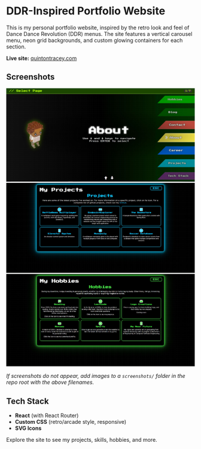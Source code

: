 # DDR-Inspired Portfolio Website

This is my personal portfolio website, inspired by the retro look and feel of Dance Dance Revolution (DDR) menus. The site features a vertical carousel menu, neon grid backgrounds, and custom glowing containers for each section.

**Live site:** [quintontracey.com](https://quintontracey.com)

## Screenshots

![Home Page](./screenshots/home.jpg)
![Projects Page](./screenshots/projects.jpg)
![Hobbies Page](./screenshots/hobbies.jpg)

_If screenshots do not appear, add images to a `screenshots/` folder in the repo root with the above filenames._

## Tech Stack

- **React** (with React Router)
- **Custom CSS** (retro/arcade style, responsive)
- **SVG Icons**

Explore the site to see my projects, skills, hobbies, and more.
